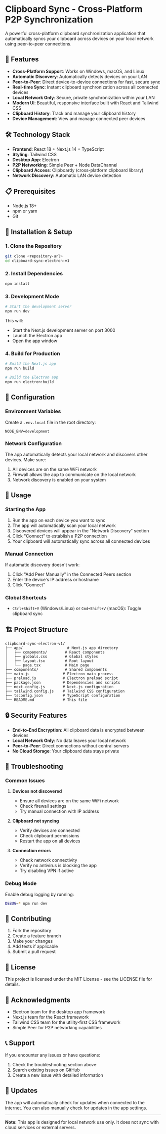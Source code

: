 # Clipboard Sync - Cross-Platform P2P Synchronization

A powerful cross-platform clipboard synchronization application that automatically syncs your clipboard across devices on your local network using peer-to-peer connections.

## 🚀 Features

- **Cross-Platform Support**: Works on Windows, macOS, and Linux
- **Automatic Discovery**: Automatically detects devices on your LAN
- **Peer-to-Peer**: Direct device-to-device connections for fast, secure sync
- **Real-time Sync**: Instant clipboard synchronization across all connected devices
- **Local Network Only**: Secure, private synchronization within your LAN
- **Modern UI**: Beautiful, responsive interface built with React and Tailwind CSS
- **Clipboard History**: Track and manage your clipboard history
- **Device Management**: View and manage connected peer devices

## 🛠️ Technology Stack

- **Frontend**: React 18 + Next.js 14 + TypeScript
- **Styling**: Tailwind CSS
- **Desktop App**: Electron
- **P2P Networking**: Simple Peer + Node DataChannel
- **Clipboard Access**: Clipboardy (cross-platform clipboard library)
- **Network Discovery**: Automatic LAN device detection

## 📋 Prerequisites

- Node.js 18+
- npm or yarn
- Git

## 🚀 Installation & Setup

### 1. Clone the Repository

```bash
git clone <repository-url>
cd clipboard-sync-electron-v1
```

### 2. Install Dependencies

```bash
npm install
```

### 3. Development Mode

```bash
# Start the development server
npm run dev
```

This will:

- Start the Next.js development server on port 3000
- Launch the Electron app
- Open the app window

### 4. Build for Production

```bash
# Build the Next.js app
npm run build

# Build the Electron app
npm run electron:build
```

## 🔧 Configuration

### Environment Variables

Create a `.env.local` file in the root directory:

```env
NODE_ENV=development
```

### Network Configuration

The app automatically detects your local network and discovers other devices. Make sure:

1. All devices are on the same WiFi network
2. Firewall allows the app to communicate on the local network
3. Network discovery is enabled on your system

## 📱 Usage

### Starting the App

1. Run the app on each device you want to sync
2. The app will automatically scan your local network
3. Discovered devices will appear in the "Network Discovery" section
4. Click "Connect" to establish a P2P connection
5. Your clipboard will automatically sync across all connected devices

### Manual Connection

If automatic discovery doesn't work:

1. Click "Add Peer Manually" in the Connected Peers section
2. Enter the device's IP address or hostname
3. Click "Connect"

### Global Shortcuts

- `Ctrl+Shift+V` (Windows/Linux) or `Cmd+Shift+V` (macOS): Toggle clipboard sync

## 🏗️ Project Structure

```
clipboard-sync-electron-v1/
├── app/                    # Next.js app directory
│   ├── components/        # React components
│   ├── globals.css        # Global styles
│   ├── layout.tsx         # Root layout
│   └── page.tsx           # Main page
├── components/            # Shared components
├── main.js               # Electron main process
├── preload.js            # Electron preload script
├── package.json          # Dependencies and scripts
├── next.config.js        # Next.js configuration
├── tailwind.config.js    # Tailwind CSS configuration
├── tsconfig.json         # TypeScript configuration
└── README.md             # This file
```

## 🔒 Security Features

- **End-to-End Encryption**: All clipboard data is encrypted between devices
- **Local Network Only**: No data leaves your local network
- **Peer-to-Peer**: Direct connections without central servers
- **No Cloud Storage**: Your clipboard data stays private

## 🐛 Troubleshooting

### Common Issues

1. **Devices not discovered**

   - Ensure all devices are on the same WiFi network
   - Check firewall settings
   - Try manual connection with IP address

2. **Clipboard not syncing**

   - Verify devices are connected
   - Check clipboard permissions
   - Restart the app on all devices

3. **Connection errors**
   - Check network connectivity
   - Verify no antivirus is blocking the app
   - Try disabling VPN if active

### Debug Mode

Enable debug logging by running:

```bash
DEBUG=* npm run dev
```

## 🤝 Contributing

1. Fork the repository
2. Create a feature branch
3. Make your changes
4. Add tests if applicable
5. Submit a pull request

## 📄 License

This project is licensed under the MIT License - see the LICENSE file for details.

## 🙏 Acknowledgments

- Electron team for the desktop app framework
- Next.js team for the React framework
- Tailwind CSS team for the utility-first CSS framework
- Simple Peer for P2P networking capabilities

## 📞 Support

If you encounter any issues or have questions:

1. Check the troubleshooting section above
2. Search existing issues on GitHub
3. Create a new issue with detailed information

## 🔄 Updates

The app will automatically check for updates when connected to the internet. You can also manually check for updates in the app settings.

---

**Note**: This app is designed for local network use only. It does not sync with cloud services or external servers.
